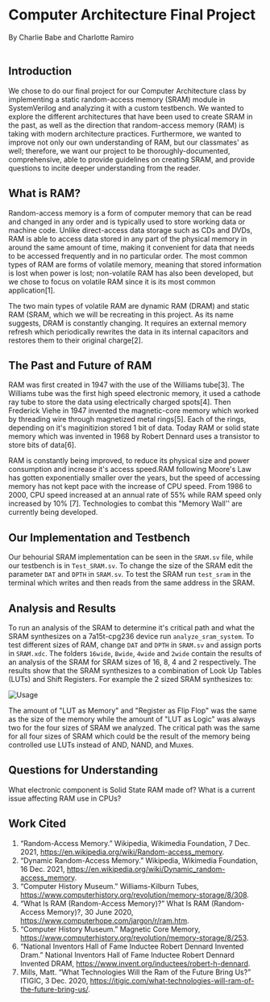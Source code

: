 # Computer Architecture Final Project
By Charlie Babe and Charlotte Ramiro  <br> <br>
 
 
## Introduction
 
We chose to do our final project for our Computer Architecture class by implementing a static random-access memory (SRAM) module in SystemVerilog and analyzing it with a custom testbench. We wanted to explore the different architectures that have been used to create SRAM in the past, as well as the direction that random-access memory (RAM) is taking with modern architecture practices. Furthermore, we wanted to improve not only our own understanding of RAM, but our classmates' as well; therefore, we want our project to be thoroughly-documented, comprehensive, able to provide guidelines on creating SRAM, and provide questions to incite deeper understanding from the reader.  <br> 
 
 
 
## What is RAM?
 
Random-access memory is a form of computer memory that can be read and changed in any order and is typically used to store working data or machine code. Unlike direct-access data storage such as CDs and DVDs, RAM is able to access data stored in any part of the physical memory in around the same amount of time, making it convenient for data that needs to be accessed frequently and in no particular order. The most common types of RAM are forms of volatile memory, meaning that stored information is lost when power is lost; non-volatile RAM has also been developed, but we chose to focus on volatile RAM since it is its most common application[1].
 
The two main types of volatile RAM are dynamic RAM (DRAM) and static RAM (SRAM, which we will be recreating in this project. As its name suggests, DRAM is constantly changing. It requires an external memory refresh which periodically rewrites the data in its internal capacitors and restores them to their original charge[2].
 
 
## The Past and Future of RAM
RAM was first created in 1947 with the use of the Williams tube[3]. The Williams tube was the first high speed electronic memory, it used a cathode ray tube to store the data using electrically charged spots[4]. Then Frederick Viehe in 1947 invented the magnetic-core memory which worked by threading wire through magnetized metal rings[5]. Each of the rings, depending on it's maginitizion stored 1 bit of data. Today RAM or solid state memory which was invented in 1968 by Robert Dennard uses a transistor to store bits of data[6].
 
RAM is constantly being improved, to reduce its physical size and power consumption and increase it's access speed.RAM following Moore's Law has gotten exponentially smaller over the years, but the speed of accessing memory has not kept pace with the increase of CPU speed. From 1986 to 2000, CPU speed increased at an annual rate of 55% while RAM speed only increased by 10% [7]. Technologies to combat this "Memory Wall'' are currently being developed.
 
## Our Implementation and Testbench
Our behourial SRAM implementation can be seen in the ```SRAM.sv``` file, while our testbench is in ```Test_SRAM.sv```. To change the size of the SRAM edit the parameter ```DAT``` and ```DPTH``` in ```SRAM.sv```. To test the SRAM run ```test_sram``` in the terminal which writes and then reads from the same address in the SRAM.
 
## Analysis and Results
To run an analysis of the SRAM to determine it's critical path and what the SRAM synthesizes on a 7a15t-cpg236 device run ```analyze_sram_system```. To test different sizes of RAM, change ```DAT``` and ```DPTH``` in ```SRAM.sv``` and assign ports in ```SRAM.xdc```. The folders ```16wide```, ```8wide```, ```4wide``` and ```2wide``` contain the results of an analysis of the SRAM for SRAM sizes of 16, 8, 4 and 2 respectively. The results show that the SRAM synthesizes to a combination of Look Up Tables (LUTs) and Shift Registers. For example the 2 sized SRAM synthesizes to:

![Usage](usage.jpg)

The amount of "LUT as Memory" and "Register as Flip Flop" was the same as the size of the memory while the amount of "LUT as Logic" was always two for the four sizes of SRAM we analyzed. The critical path was the same for all  four sizes of SRAM which could be the result of the memory being controlled use LUTs instead of AND, NAND, and Muxes.
 
## Questions for Understanding
What electronic component is Solid State RAM made of?
What is a current issue affecting RAM use in CPUs?

## Work Cited
1. “Random-Access Memory.” Wikipedia, Wikimedia Foundation, 7 Dec. 2021, https://en.wikipedia.org/wiki/Random-access_memory. 
2. “Dynamic Random-Access Memory.” Wikipedia, Wikimedia Foundation, 16 Dec. 2021, https://en.wikipedia.org/wiki/Dynamic_random-access_memory. 
3. “Computer History Museum.” Williams-Kilburn Tubes, https://www.computerhistory.org/revolution/memory-storage/8/308. 
4. “What Is RAM (Random-Access Memory)?” What Is RAM (Random-Access Memory)?, 30 June 2020, https://www.computerhope.com/jargon/r/ram.htm. 
5. “Computer History Museum.” Magnetic Core Memory, https://www.computerhistory.org/revolution/memory-storage/8/253. 
6. “National Inventors Hall of Fame Inductee Robert Dennard Invented Dram.” National Inventors Hall of Fame Inductee Robert Dennard Invented DRAM, https://www.invent.org/inductees/robert-h-dennard. 
7. Mills, Matt. “What Technologies Will the Ram of the Future Bring Us?” ITIGIC, 3 Dec. 2020, https://itigic.com/what-technologies-will-ram-of-the-future-bring-us/. 
